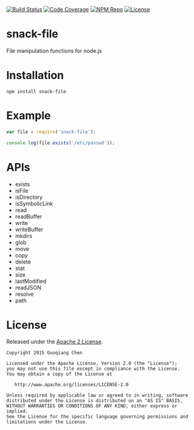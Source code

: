 [![Build Status](https://travis-ci.org/subchen/snack-file.svg?branch=master)](https://travis-ci.org/subchen/snack-file)
[![Code Coverage](https://img.shields.io/coveralls/subchen/snack-file/master.svg)](https://coveralls.io/r/subchen/snack-file)
[![NPM Repo](https://img.shields.io/npm/v/snack-file.svg)](https://www.npmjs.com/package/snack-file)
[![License](http://img.shields.io/badge/License-Apache_2-red.svg?style=flat)](http://www.apache.org/licenses/LICENSE-2.0)

# snack-file

File manipulation functions for node.js

# Installation

```shell
npm install snack-file
```

# Example

```js
var file = require('snack-file');

console.log(file.exists('/etc/passwd'));
```

# APIs

* exists
* isFile
* isDirectory
* isSymbolicLink
* read
* readBuffer
* write
* writeBuffer
* mkdirs
* glob
* move
* copy
* delete
* stat
* size
* lastModified
* readJSON
* resolve
* path

# License

Released under the [Apache 2 License](http://www.apache.org/licenses/LICENSE-2.0).

```
Copyright 2015 Guoqiang Chen

Licensed under the Apache License, Version 2.0 (the "License");
you may not use this file except in compliance with the License.
You may obtain a copy of the License at

   http://www.apache.org/licenses/LICENSE-2.0

Unless required by applicable law or agreed to in writing, software
distributed under the License is distributed on an "AS IS" BASIS,
WITHOUT WARRANTIES OR CONDITIONS OF ANY KIND, either express or implied.
See the License for the specific language governing permissions and
limitations under the License.
```
